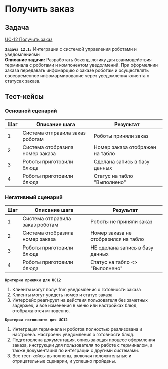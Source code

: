 # Получить заказ

## Задача

[UC-12 Получить заказ](../req.md#uc12)

**`Задача 12.1:`** Интеграции с системой управления роботами и уведомлениями
<br>
**Описание задачи:** Разработать бэкенд-логику для взаимодействия терминала с роботами и компонентом уведолмений.
При оформелнии заказа передавать инфомарцию о заказе роботам и осуществлять своевременное инфомармирование через уведомления клиента о статусах заказа.

## Тест-кейсы

###  Основной сценарий

| Шаг | Описание шага                                               | Результат                                       |
|-----|-------------------------------------------------------------|-------------------------------------------------|
| 1   | Система отправила заказ роботам                             | Роботы приняли заказ                            |
| 2   | Система отобразила номер заказа                             | Номер заказа отображен на табло                 |
| 3   | Роботы приготовили блюда                                    | Сделана запись в базу данных                    |
| 4   | Роботы приготовили блюда                                    | Статус на табло "Выполнено"                     |

### Негативный сценарий

| Шаг | Описание шага                                               | Результат                                       |
|-----|-------------------------------------------------------------|-------------------------------------------------|
| 1   | Система отправила заказ роботам                             | Роботы не приняли заказ                         |
| 2   | Система отобразила номер заказа                             | Номер заказа не отобразился на табло            |
| 3   | Роботы приготовили блюда                                    | НЕ сделана запись в базу данных                 |
| 4   | Роботы приготовили блюда                                    | Статус на табло <> "Выполнено"                  |

**`Критерии приемки для UC12`**

1. Клиенты могут получfnm уведомления о готовности заказа
2. Клиенты могут увидеть номер и статус заказа
3. Интерфейс реагирует на действия пользователя без заметных задержек, и все изменения в меню или настройках блюд отображаются мгновенно.

**`Критерии готовности для UC12`**

1. Интеграция терминала и роботов полностью реализована и настроена. Настроены уведомления о готовности блюд.
2. Подготовлена документация, описывающая процесс оформления заказа, инструкции для пользователя по работе с терминалом, а также документация по интеграции с другими системами.
3. Все тест-кейсы выполнены, включая положительные и отрицательные сценарии, и успешно пройдены.
